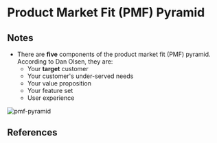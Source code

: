 # Product Market Fit (PMF) Pyramid

## Notes

- There are **five** components of the product market fit (PMF) pyramid. According to Dan Olsen, they are:
  - Your **target** customer
  - Your customer's under-served needs
  - Your value proposition
  - Your feature set
  - User experience

![pmf-pyramid](/notes/images/pmf_triangle_2022-10-18.png)

## References

